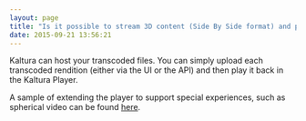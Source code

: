 ```yaml
---
layout: page
title: "Is it possible to stream 3D content (Side By Side format) and provide a transcoding profile to use with the Kaltura platform?"
date: 2015-09-21 13:56:21
---
```


<p>
    Kaltura can host your transcoded files. You can simply upload each transcoded rendition (either via the UI or the API) and then play it back in the Kaltura Player.
  </p>
  
  <p>
    A sample of extending the player to support special experiences, such as spherical video can be found <a href="http://patrickms.github.io/KalturaHackathon2014/" target="_blank">here</a>.
  </p>